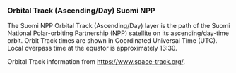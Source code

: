### Orbital Track (Ascending/Day) Suomi NPP
The Suomi NPP Orbital Track (Ascending/Day) layer is the path of the Suomi National Polar-orbiting Partnership (NPP) satellite on its ascending/day-time orbit. Orbit Track times are shown in Coordinated Universal Time (UTC). Local overpass time at the equator is approximately 13:30.

Orbital Track information from <https://www.space-track.org/>.
